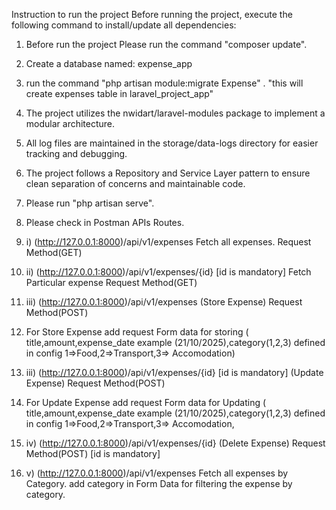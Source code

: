 Instruction to run the project
 Before running the project, execute the following command to install/update all dependencies:
1) Before run the project Please run the command "composer update".
2) Create a database named: expense_app
3) run the command "php artisan module:migrate Expense" . "this will create expenses table in laravel_project_app"
4) The project utilizes the nwidart/laravel-modules package to implement a modular architecture.
5) All log files are maintained in the storage/data-logs directory for easier tracking and debugging.
6) The project follows a Repository and Service Layer pattern to ensure clean separation of concerns and maintainable code.
7) Please run "php artisan serve".
8) Please check in Postman APIs Routes.

9) i) (http://127.0.0.1:8000)/api/v1/expenses  Fetch all expenses. Request Method(GET)
10) ii) (http://127.0.0.1:8000)/api/v1/expenses/{id} [id is mandatory] Fetch Particular expense Request Method(GET)
11)   iii) (http://127.0.0.1:8000)/api/v1/expenses (Store Expense) Request Method(POST)
12)    For Store Expense add request Form data for storing ( title,amount,expense_date example (21/10/2025),category(1,2,3) defined in config 1=>Food,2=>Transport,3=> Accomodation)
13)   iii) (http://127.0.0.1:8000)/api/v1/expenses/{id}  [id is mandatory] (Update Expense) Request Method(POST)
14)   For Update Expense add request Form data for Updating ( title,amount,expense_date example (21/10/2025),category(1,2,3) defined in config 1=>Food,2=>Transport,3=> Accomodation,
15)   iv) (http://127.0.0.1:8000)/api/v1/expenses/{id} (Delete Expense) Request Method(POST) [id is mandatory]
16)   v) (http://127.0.0.1:8000)/api/v1/expenses  Fetch all expenses by Category. add category in Form Data for filtering the expense by category.
    

  


    

   
   
  

